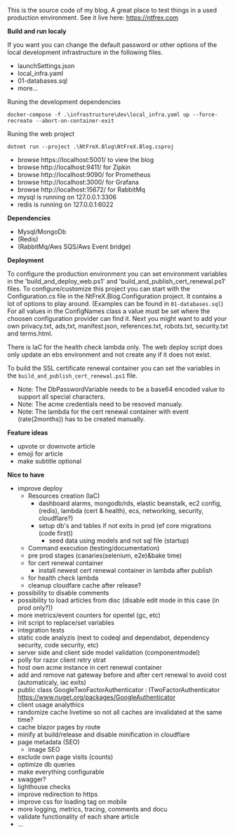 This is the source code of my blog. A great place to test things in a used production environment. See it live here: https://ntfrex.com

**Build and run localy**

If you want you can change the default password or other options of the local development infrastructure in the following files.

 - launchSettings.json
 - local_infra.yaml
 - 01-databases.sql
 - more...

Runing the development dependencies

```
docker-compose -f .\infrastructure\dev\local_infra.yaml up --force-recreate --abort-on-container-exit
```

Runing the web project

```
dotnet run --project .\NtFreX.Blog\NtFreX.Blog.csproj
```

 - browse https://localhost:5001/ to view the blog
 - browse http://localhost:9411/ for Zipkin
 - browse http://localhost:9090/ for Prometheus
 - browse http://localhost:3000/ for Grafana
 - browse http://localhost:15672/ for RabbitMq
 - mysql is running on 127.0.0.1:3306
 - redis is running on 127.0.0.1:6022

**Dependencies**

 - Mysql/MongoDb
 - (Redis)
 - (RabbitMq/Aws SQS/Aws Event bridge)

 **Deployment**
 
To configure the production environment you can set environment variables in the 'build_and_deploy_web.ps1' and 'build_and_publish_cert_renewal.ps1' files.
To configure/customize this project you can start with the Configuration.cs file in the NtFreX.Blog.Configuration project. It contains a lot of options to play around. (Examples can be found in `01-databases.sql`)
For all values in the ConfigNames class a value must be set where the choosen configuration provider can find it.
Next you might want to add your own privacy.txt, ads,txt, manifest.json, references.txt, robots.txt, security.txt and terms.html.

There is IaC for the health check lambda only. The web deploy script does only update an ebs environment and not create any if it does not exist.

To build the SSL certificate renewal container you can set the variables in the `build_and_publish_cert_renewal.ps1` file.
 - Note: The DbPasswordVariable needs to be a base64 encoded value to support all special characters.
 - Note: The acme credentials need to be resoved manualy.
 - Note: The lambda for the cert renewal container with event (rate(2months)) has to be created manually.

**Feature ideas**

 - upvote or downvote article
 - emoji for article
 - make subtitle optional

**Nice to have**

 - improve deploy
   - Resources creation (IaC)
     - dashboard alarms, mongodb/rds, elastic beanstalk, ec2 config, (redis), lambda (cert & health), ecs, networking, security, cloudflare?)
     - setup db's and tables if not exits in prod (ef core migrations (code first))
       - seed data using models and not sql file (startup)
   - Command execution (testing/documentation)
   - pre prod stages (canaries(selenium, e2e)&bake time)
   - for cert renewal container
     - install newest cert renewal container in lambda after publish
   - for health check lambda
   - cleanup cloudfare cache after release?
 - possibility to disable comments
 - possibility to load articles from disc (disable edit mode in this case (in prod only?))
 - more metrics/event counters for opentel (gc, etc)
 - init script to replace/set variables
 - integration tests
 - static code analyzis (next to codeql and dependabot, dependency security, code security, etc)
 - server side and client side model validation (componentmodel)
 - polly for razor client retry strat
 - host own acme instance in cert renewal container
 - add and remove nat gateway before and after cert renewal to avoid cost (automaticaly, iac exits)
 - public class GoogleTwoFactorAuthenticator : ITwoFactorAuthenticator https://www.nuget.org/packages/GoogleAuthenticator
 - client usage analythics
 - randomize cache livetime so not all caches are invalidated at the same time?
 - cache blazor pages by route
 - minify at build/release and disable minification in cloudflare
 - page metadata (SEO)
   - image SEO
 - exclude own page visits (counts)
 - optimize db queries
 - make everything configurable
 - swagger?
 - lighthouse checks
 - improve redirection to https
 - improve css for loading tag on mobile
 - more logging, metrics, tracing, comments and docu
 - validate functionality of each share article
 - ...
